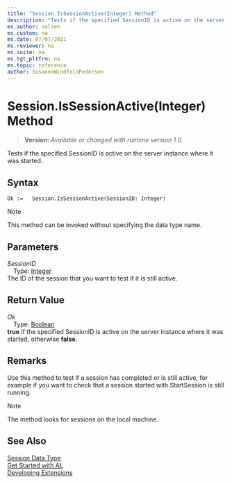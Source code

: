 ```yaml
---
title: "Session.IsSessionActive(Integer) Method"
description: "Tests if the specified SessionID is active on the server instance where it was started."
ms.author: solsen
ms.custom: na
ms.date: 07/07/2021
ms.reviewer: na
ms.suite: na
ms.tgt_pltfrm: na
ms.topic: reference
author: SusanneWindfeldPedersen
---
```

[//]: # (START>DO_NOT_EDIT)
[//]: # (IMPORTANT:Do not edit any of the content between here and the END>DO_NOT_EDIT.)
[//]: # (Any modifications should be made in the .xml files in the ModernDev repo.)
# Session.IsSessionActive(Integer) Method
> **Version**: _Available or changed with runtime version 1.0._

Tests if the specified SessionID is active on the server instance where it was started.


## Syntax
```AL
Ok :=   Session.IsSessionActive(SessionID: Integer)
```
> [!NOTE]
> This method can be invoked without specifying the data type name.
## Parameters
*SessionID*  
&emsp;Type: [Integer](../integer/integer-data-type.md)  
The ID of the session that you want to test if it is still active.  


## Return Value
*Ok*  
&emsp;Type: [Boolean](../boolean/boolean-data-type.md)  
**true** if the specified SessionID is active on the server instance where it was started, otherwise **false**.


[//]: # (IMPORTANT: END>DO_NOT_EDIT)

## Remarks
Use this method to test if a session has completed or is still active, for example if you want to check that a session started with StartSession is still running.  

>[!NOTE]     
>The method looks for sessions on the local machine.


## See Also
[Session Data Type](session-data-type.md)  
[Get Started with AL](../../devenv-get-started.md)  
[Developing Extensions](../../devenv-dev-overview.md)